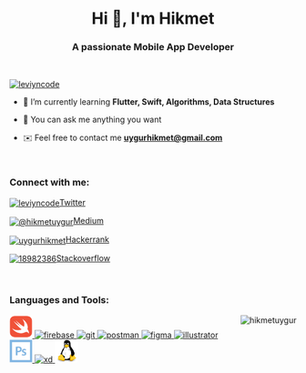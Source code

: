 <h1 align="center">Hi 👋, I'm Hikmet</h1>
<h3 align="center">A passionate Mobile App Developer</h3>

<br/>


<p align="left"> <a href="https://twitter.com/leviyncode" target="blank"><img src="https://img.shields.io/twitter/follow/leviyncode?logo=twitter&style=for-the-badge" alt="leviyncode" /></a> </p>

- 🌱 I’m currently learning **Flutter, Swift, Algorithms, Data Structures**

- 💬 You can ask me anything you want

- ✉️ Feel free to contact me **uygurhikmet@gmail.com**

<br/>


<h3 align="left">Connect with me:</h3>
<p align="left">

<a href="https://twitter.com/leviyncode" target="blank"><img align="center" src="https://w7.pngwing.com/pngs/421/879/png-transparent-twitter-logo-social-media-iphone-organization-logo-twitter-computer-network-leaf-media.png" alt="leviyncode" height="30" width="30"/>Twitter</a>

<a href="https://medium.com/@hikmetuygur" target="blank"><img align="center" src="https://cdn4.iconfinder.com/data/icons/social-media-circle-7/512/Medium_circle-512.png" alt="@hikmetuygur" height="30" width="30" />Medium</a>

<a href="https://www.hackerrank.com/uygurhikmet" target="blank"><img align="center" src="https://upload.wikimedia.org/wikipedia/commons/4/40/HackerRank_Icon-1000px.png" alt="uygurhikmet" height="30" width="30" />Hackerrank</a>

<a href="https://stackoverflow.com/users/18982386/hikmet-uygur" target="blank"><img align="center" src="https://upload.wikimedia.org/wikipedia/commons/thumb/e/ef/Stack_Overflow_icon.svg/768px-Stack_Overflow_icon.svg.png" alt="18982386" height="30" width="30" />Stackoverflow</a>
</p>

<br/>

<h3 align="left">Languages and Tools:</h3>
<p align="left"> 
<p><img align="right" src="https://github-readme-stats.vercel.app/api/top-langs?username=hikmetuygur&show_icons=true&locale=en&layout=compact" alt="hikmetuygur" /></p>
<a href="https://developer.apple.com/swift/" target="_blank" rel="noreferrer"> <img src="https://raw.githubusercontent.com/devicons/devicon/master/icons/swift/swift-original.svg" alt="swift" width="40" height="40"/> </a>
<a href="https://firebase.google.com/" target="_blank" rel="noreferrer"> <img src="https://www.vectorlogo.zone/logos/firebase/firebase-icon.svg" alt="firebase" width="40" height="40"/> </a>
<a href="https://git-scm.com/" target="_blank" rel="noreferrer"> <img src="https://www.vectorlogo.zone/logos/git-scm/git-scm-icon.svg" alt="git" width="40" height="40"/> </a> <a href="https://postman.com" target="_blank" rel="noreferrer"> <img src="https://www.vectorlogo.zone/logos/getpostman/getpostman-icon.svg" alt="postman" width="40" height="40"/> </a>  
<a href="https://www.figma.com/" target="_blank" rel="noreferrer"> <img src="https://www.vectorlogo.zone/logos/figma/figma-icon.svg" alt="figma" width="40" height="40"/> </a> <a href="https://www.adobe.com/in/products/illustrator.html" target="_blank" rel="noreferrer"> <img src="https://www.vectorlogo.zone/logos/adobe_illustrator/adobe_illustrator-icon.svg" alt="illustrator" width="40" height="40"/> </a> <a href="https://www.photoshop.com/en" target="_blank" rel="noreferrer"> <img src="https://raw.githubusercontent.com/devicons/devicon/master/icons/photoshop/photoshop-line.svg" alt="photoshop" width="40" height="40"/> </a> <a href="https://www.adobe.com/products/xd.html" target="_blank" rel="noreferrer"> <img src="https://cdn.worldvectorlogo.com/logos/adobe-xd.svg" alt="xd" width="40" height="40"/> </a> 
<a href="https://www.linux.org/" target="_blank" rel="noreferrer"> <img src="https://raw.githubusercontent.com/devicons/devicon/master/icons/linux/linux-original.svg" alt="linux" width="40" height="40"/> </a> </p> 

<!--
<p>&nbsp;<img align="center" src="https://github-readme-stats.vercel.app/api?username=hikmetuygur&show_icons=true&locale=en" alt="hikmetuygur" /></p>

<p><img align="center" src="https://github-readme-streak-stats.herokuapp.com/?user=hikmetuygur&" alt="hikmetuygur" /></p>
-->
